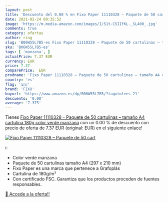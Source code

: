 ```yaml
---
layout: post
title: 'Descuento del 0.00 % en Fixo Paper 11110328 – Paquete de 50 cart'
date: 2021-02-24 09:35:52
image: 'https://m.media-amazon.com/images/I/51t-C5IIfKL._SL400_.jpg'
comments: true
category: ofertas
author: ring
slug: 'B06W55L7B5-es Fixo Paper 11110328 – Paquete de 50 cartulinas – tamaño A4...'
sku: 'B06W55L7B5-es'
tags: [ 'manzana', ]
actualPrice: 7.37 EUR
currency: EUR
price: 7.37
comparePrice:  EUR
prodname: 'Fixo Paper 11110328 – Paquete de 50 cartulinas – tamaño A4 cartulina 180g color verde manzana'
country: 'es'
flag: '🇪🇸'
brand: 'FIXO'
buyurl: 'https://www.amazon.es/dp/B06W55L7B5/?tag=tolees-21'
descuento: '0.00'
average: '7.375'
---
```


Tienes [Fixo Paper 11110328 – Paquete de 50 cartulinas – tamaño A4 cartulina 180g color verde manzana](https://www.amazon.es/dp/B06W55L7B5/?tag=tolees-21) con un 0.00 % de descuento con precio de oferta de 7.37 EUR (original:  EUR) en el siguiente enlace!

[![Fixo Paper 11110328 – Paquete de 50 cart](https://m.media-amazon.com/images/I/51t-C5IIfKL._SL400_.jpg)](https://www.amazon.es/dp/B06W55L7B5/?tag=tolees-21)

ℹ️:

- Color verde manzana
- Paquete de 50 cartulinas tamaño A4 (297 x 210 mm)
- Fixo Paper es una marca que pertenece a Grafoplás
- Cartulina de 180g/m²
- Con certificado FSC. Garantiza que los productos proceden de fuentes responsables.

[🛒 Accede a la oferta!!](https://www.amazon.es/dp/B06W55L7B5/?tag=tolees-21)
